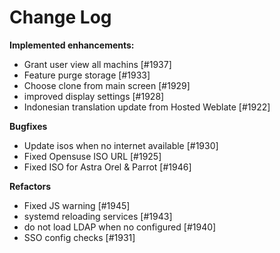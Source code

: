 # Change Log

**Implemented enhancements:**

- Grant user view all machins [\#1937]
- Feature purge storage [\#1933]
- Choose clone from main screen [\#1929]
- improved display settings [\#1928]
- Indonesian translation update from Hosted Weblate [\#1922]

**Bugfixes**

- Update isos when no internet available [\#1930]
- Fixed Opensuse ISO URL [\#1925]
- Fixed ISO for Astra Orel & Parrot [\#1946]

**Refactors**

- Fixed JS warning [\#1945]
- systemd reloading services [\#1943]
- do not load LDAP when no configured [\#1940]
- SSO config checks [\#1931]
